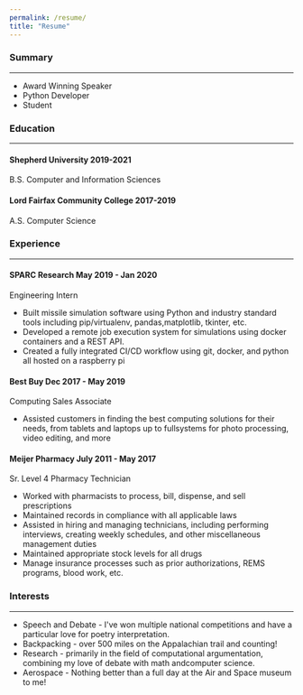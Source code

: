 ```yaml
---
permalink: /resume/
title: "Resume"
---
```


### Summary
---
- Award Winning Speaker
- Python Developer
- Student

### Education
---

#### Shepherd University 2019-2021
B.S. Computer and Information Sciences



#### Lord Fairfax Community College 2017-2019
A.S. Computer Science

### Experience
---

#### SPARC Research May 2019 - Jan 2020
Engineering Intern
- Built missile simulation software using Python and industry standard tools including pip/virtualenv, pandas,matplotlib, tkinter, etc.
- Developed a remote job execution system for simulations using docker containers and a REST API.
- Created a fully integrated CI/CD workflow using git, docker, and python all hosted on a raspberry pi

#### Best Buy Dec 2017 - May 2019
Computing Sales Associate
- Assisted customers in finding the best computing solutions for their needs, from tablets and laptops up to fullsystems for photo processing, video editing, and more

#### Meijer Pharmacy July 2011 - May 2017
Sr. Level 4 Pharmacy Technician
- Worked with pharmacists to process, bill, dispense, and sell prescriptions
- Maintained records in compliance with all applicable laws
- Assisted in hiring and managing technicians, including performing interviews, creating weekly schedules, and other miscellaneous management duties
- Maintained appropriate stock levels for all drugs
- Manage insurance processes such as prior authorizations, REMS programs, blood work, etc.

### Interests
---

- Speech and Debate - I've won multiple national competitions and have a particular love for poetry interpretation.
- Backpacking - over 500 miles on the Appalachian trail and counting!
- Research - primarily in the field of computational argumentation, combining my love of debate with math andcomputer science.
- Aerospace - Nothing better than a full day at the Air and Space museum to me!